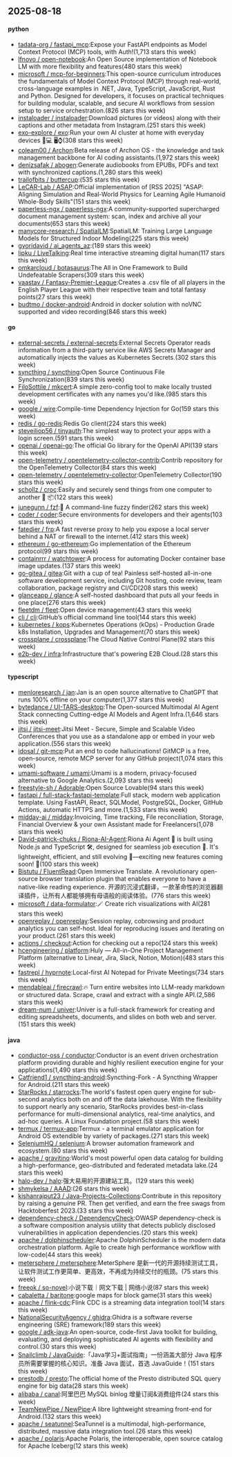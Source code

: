 ## 2025-08-18

#### python
* [tadata-org / fastapi_mcp](https://github.com/tadata-org/fastapi_mcp):Expose your FastAPI endpoints as Model Context Protocol (MCP) tools, with Auth!(1,713 stars this week)
* [lfnovo / open-notebook](https://github.com/lfnovo/open-notebook):An Open Source implementation of Notebook LM with more flexibility and features(480 stars this week)
* [microsoft / mcp-for-beginners](https://github.com/microsoft/mcp-for-beginners):This open-source curriculum introduces the fundamentals of Model Context Protocol (MCP) through real-world, cross-language examples in .NET, Java, TypeScript, JavaScript, Rust and Python. Designed for developers, it focuses on practical techniques for building modular, scalable, and secure AI workflows from session setup to service orchestration.(826 stars this week)
* [instaloader / instaloader](https://github.com/instaloader/instaloader):Download pictures (or videos) along with their captions and other metadata from Instagram.(251 stars this week)
* [exo-explore / exo](https://github.com/exo-explore/exo):Run your own AI cluster at home with everyday devices 📱💻 🖥️⌚(308 stars this week)
* [coleam00 / Archon](https://github.com/coleam00/Archon):Beta release of Archon OS - the knowledge and task management backbone for AI coding assistants.(1,972 stars this week)
* [denizsafak / abogen](https://github.com/denizsafak/abogen):Generate audiobooks from EPUBs, PDFs and text with synchronized captions.(1,280 stars this week)
* [trailofbits / buttercup](https://github.com/trailofbits/buttercup):(535 stars this week)
* [LeCAR-Lab / ASAP](https://github.com/LeCAR-Lab/ASAP):Official implementation of [RSS 2025] "ASAP: Aligning Simulation and Real-World Physics for Learning Agile Humanoid Whole-Body Skills"(151 stars this week)
* [paperless-ngx / paperless-ngx](https://github.com/paperless-ngx/paperless-ngx):A community-supported supercharged document management system: scan, index and archive all your documents(653 stars this week)
* [manycore-research / SpatialLM](https://github.com/manycore-research/SpatialLM):SpatialLM: Training Large Language Models for Structured Indoor Modeling(225 stars this week)
* [gyoridavid / ai_agents_az](https://github.com/gyoridavid/ai_agents_az):(189 stars this week)
* [lipku / LiveTalking](https://github.com/lipku/LiveTalking):Real time interactive streaming digital human(117 stars this week)
* [omkarcloud / botasaurus](https://github.com/omkarcloud/botasaurus):The All in One Framework to Build Undefeatable Scrapers(309 stars this week)
* [vaastav / Fantasy-Premier-League](https://github.com/vaastav/Fantasy-Premier-League):Creates a .csv file of all players in the English Player League with their respective team and total fantasy points(27 stars this week)
* [budtmo / docker-android](https://github.com/budtmo/docker-android):Android in docker solution with noVNC supported and video recording(846 stars this week)

#### go
* [external-secrets / external-secrets](https://github.com/external-secrets/external-secrets):External Secrets Operator reads information from a third-party service like AWS Secrets Manager and automatically injects the values as Kubernetes Secrets.(302 stars this week)
* [syncthing / syncthing](https://github.com/syncthing/syncthing):Open Source Continuous File Synchronization(839 stars this week)
* [FiloSottile / mkcert](https://github.com/FiloSottile/mkcert):A simple zero-config tool to make locally trusted development certificates with any names you'd like.(985 stars this week)
* [google / wire](https://github.com/google/wire):Compile-time Dependency Injection for Go(159 stars this week)
* [redis / go-redis](https://github.com/redis/go-redis):Redis Go client(224 stars this week)
* [steveiliop56 / tinyauth](https://github.com/steveiliop56/tinyauth):The simplest way to protect your apps with a login screen.(591 stars this week)
* [openai / openai-go](https://github.com/openai/openai-go):The official Go library for the OpenAI API(139 stars this week)
* [open-telemetry / opentelemetry-collector-contrib](https://github.com/open-telemetry/opentelemetry-collector-contrib):Contrib repository for the OpenTelemetry Collector(84 stars this week)
* [open-telemetry / opentelemetry-collector](https://github.com/open-telemetry/opentelemetry-collector):OpenTelemetry Collector(190 stars this week)
* [schollz / croc](https://github.com/schollz/croc):Easily and securely send things from one computer to another 🐊 📦(122 stars this week)
* [junegunn / fzf](https://github.com/junegunn/fzf):🌸 A command-line fuzzy finder(262 stars this week)
* [coder / coder](https://github.com/coder/coder):Secure environments for developers and their agents(103 stars this week)
* [fatedier / frp](https://github.com/fatedier/frp):A fast reverse proxy to help you expose a local server behind a NAT or firewall to the internet.(412 stars this week)
* [ethereum / go-ethereum](https://github.com/ethereum/go-ethereum):Go implementation of the Ethereum protocol(99 stars this week)
* [containrrr / watchtower](https://github.com/containrrr/watchtower):A process for automating Docker container base image updates.(137 stars this week)
* [go-gitea / gitea](https://github.com/go-gitea/gitea):Git with a cup of tea! Painless self-hosted all-in-one software development service, including Git hosting, code review, team collaboration, package registry and CI/CD(208 stars this week)
* [glanceapp / glance](https://github.com/glanceapp/glance):A self-hosted dashboard that puts all your feeds in one place(276 stars this week)
* [fleetdm / fleet](https://github.com/fleetdm/fleet):Open device management(43 stars this week)
* [cli / cli](https://github.com/cli/cli):GitHub’s official command line tool(144 stars this week)
* [kubernetes / kops](https://github.com/kubernetes/kops):Kubernetes Operations (kOps) - Production Grade k8s Installation, Upgrades and Management(70 stars this week)
* [crossplane / crossplane](https://github.com/crossplane/crossplane):The Cloud Native Control Plane(92 stars this week)
* [e2b-dev / infra](https://github.com/e2b-dev/infra):Infrastructure that's powering E2B Cloud.(28 stars this week)

#### typescript
* [menloresearch / jan](https://github.com/menloresearch/jan):Jan is an open source alternative to ChatGPT that runs 100% offline on your computer(1,377 stars this week)
* [bytedance / UI-TARS-desktop](https://github.com/bytedance/UI-TARS-desktop):The Open-sourced Multimodal AI Agent Stack connecting Cutting-edge AI Models and Agent Infra.(1,646 stars this week)
* [jitsi / jitsi-meet](https://github.com/jitsi/jitsi-meet):Jitsi Meet - Secure, Simple and Scalable Video Conferences that you use as a standalone app or embed in your web application.(556 stars this week)
* [idosal / git-mcp](https://github.com/idosal/git-mcp):Put an end to code hallucinations! GitMCP is a free, open-source, remote MCP server for any GitHub project(1,074 stars this week)
* [umami-software / umami](https://github.com/umami-software/umami):Umami is a modern, privacy-focused alternative to Google Analytics.(2,093 stars this week)
* [freestyle-sh / Adorable](https://github.com/freestyle-sh/Adorable):Open Source Lovable(94 stars this week)
* [fastapi / full-stack-fastapi-template](https://github.com/fastapi/full-stack-fastapi-template):Full stack, modern web application template. Using FastAPI, React, SQLModel, PostgreSQL, Docker, GitHub Actions, automatic HTTPS and more.(1,533 stars this week)
* [midday-ai / midday](https://github.com/midday-ai/midday):Invoicing, Time tracking, File reconciliation, Storage, Financial Overview & your own Assistant made for Freelancers(1,078 stars this week)
* [David-patrick-chuks / Riona-AI-Agent](https://github.com/David-patrick-chuks/Riona-AI-Agent):Riona Ai Agent 🌸 is built using Node.js and TypeScript 🛠️, designed for seamless job execution 📸. It's lightweight, efficient, and still evolving 🚧—exciting new features coming soon! 🌟(100 stars this week)
* [Bistutu / FluentRead](https://github.com/Bistutu/FluentRead):Open Immersive Translate. A revolutionary open-source browser translation plugin that enables everyone to have a native-like reading experience. 开源的沉浸式翻译，一款革命性的浏览器翻译插件，让所有人都能够拥有母语般的阅读体验。(776 stars this week)
* [microsoft / data-formulator](https://github.com/microsoft/data-formulator):🪄 Create rich visualizations with AI(281 stars this week)
* [openreplay / openreplay](https://github.com/openreplay/openreplay):Session replay, cobrowsing and product analytics you can self-host. Ideal for reproducing issues and iterating on your product.(261 stars this week)
* [actions / checkout](https://github.com/actions/checkout):Action for checking out a repo(124 stars this week)
* [hcengineering / platform](https://github.com/hcengineering/platform):Huly — All-in-One Project Management Platform (alternative to Linear, Jira, Slack, Notion, Motion)(483 stars this week)
* [fastrepl / hyprnote](https://github.com/fastrepl/hyprnote):Local-first AI Notepad for Private Meetings(734 stars this week)
* [mendableai / firecrawl](https://github.com/mendableai/firecrawl):🔥 Turn entire websites into LLM-ready markdown or structured data. Scrape, crawl and extract with a single API.(2,586 stars this week)
* [dream-num / univer](https://github.com/dream-num/univer):Univer is a full-stack framework for creating and editing spreadsheets, documents, and slides on both web and server.(151 stars this week)

#### java
* [conductor-oss / conductor](https://github.com/conductor-oss/conductor):Conductor is an event driven orchestration platform providing durable and highly resilient execution engine for your applications(1,490 stars this week)
* [Catfriend1 / syncthing-android](https://github.com/Catfriend1/syncthing-android):Syncthing-Fork - A Syncthing Wrapper for Android.(211 stars this week)
* [StarRocks / starrocks](https://github.com/StarRocks/starrocks):The world's fastest open query engine for sub-second analytics both on and off the data lakehouse. With the flexibility to support nearly any scenario, StarRocks provides best-in-class performance for multi-dimensional analytics, real-time analytics, and ad-hoc queries. A Linux Foundation project.(58 stars this week)
* [termux / termux-app](https://github.com/termux/termux-app):Termux - a terminal emulator application for Android OS extendible by variety of packages.(271 stars this week)
* [SeleniumHQ / selenium](https://github.com/SeleniumHQ/selenium):A browser automation framework and ecosystem.(80 stars this week)
* [apache / gravitino](https://github.com/apache/gravitino):World's most powerful open data catalog for building a high-performance, geo-distributed and federated metadata lake.(24 stars this week)
* [halo-dev / halo](https://github.com/halo-dev/halo):强大易用的开源建站工具。(129 stars this week)
* [shmykelsa / AAAD](https://github.com/shmykelsa/AAAD):(26 stars this week)
* [kishanrajput23 / Java-Projects-Collections](https://github.com/kishanrajput23/Java-Projects-Collections):Contribute in this repository by raising a genuine PR. Then get verified, and earn the free swags from Hacktoberfest 2023.(33 stars this week)
* [dependency-check / DependencyCheck](https://github.com/dependency-check/DependencyCheck):OWASP dependency-check is a software composition analysis utility that detects publicly disclosed vulnerabilities in application dependencies.(20 stars this week)
* [apache / dolphinscheduler](https://github.com/apache/dolphinscheduler):Apache DolphinScheduler is the modern data orchestration platform. Agile to create high performance workflow with low-code(44 stars this week)
* [metersphere / metersphere](https://github.com/metersphere/metersphere):MeterSphere 是新一代的开源持续测试工具，让软件测试工作更简单、更高效，不再成为持续交付的瓶颈。(75 stars this week)
* [freeok / so-novel](https://github.com/freeok/so-novel):小说下载｜网文下载 | 网络小说(87 stars this week)
* [cabaletta / baritone](https://github.com/cabaletta/baritone):google maps for block game(31 stars this week)
* [apache / flink-cdc](https://github.com/apache/flink-cdc):Flink CDC is a streaming data integration tool(14 stars this week)
* [NationalSecurityAgency / ghidra](https://github.com/NationalSecurityAgency/ghidra):Ghidra is a software reverse engineering (SRE) framework(189 stars this week)
* [google / adk-java](https://github.com/google/adk-java):An open-source, code-first Java toolkit for building, evaluating, and deploying sophisticated AI agents with flexibility and control.(30 stars this week)
* [Snailclimb / JavaGuide](https://github.com/Snailclimb/JavaGuide):「Java学习+面试指南」一份涵盖大部分 Java 程序员所需要掌握的核心知识。准备 Java 面试，首选 JavaGuide！(151 stars this week)
* [prestodb / presto](https://github.com/prestodb/presto):The official home of the Presto distributed SQL query engine for big data(28 stars this week)
* [alibaba / canal](https://github.com/alibaba/canal):阿里巴巴 MySQL binlog 增量订阅&消费组件(24 stars this week)
* [TeamNewPipe / NewPipe](https://github.com/TeamNewPipe/NewPipe):A libre lightweight streaming front-end for Android.(132 stars this week)
* [apache / seatunnel](https://github.com/apache/seatunnel):SeaTunnel is a multimodal, high-performance, distributed, massive data integration tool.(26 stars this week)
* [apache / polaris](https://github.com/apache/polaris):Apache Polaris, the interoperable, open source catalog for Apache Iceberg(12 stars this week)

